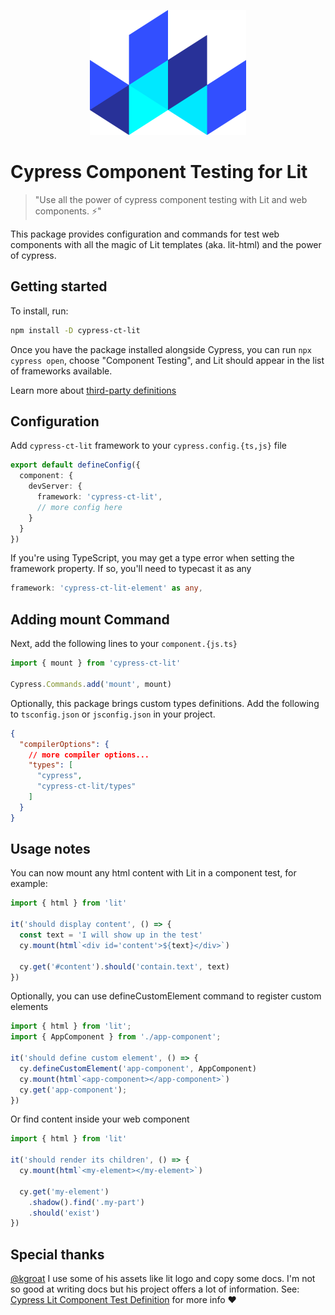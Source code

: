 <p align="center">
  <img width="250" height="200" src="https://raw.githubusercontent.com/redfox-mx/cypress-lit/main/docs/lit.svg">
</p>

# Cypress Component Testing for Lit

> "Use all the power of cypress component testing with Lit and web components. ⚡"

This package provides configuration and commands for test web components with all the magic of Lit templates (aka. lit-html) and the power of cypress. 

## Getting started

To install, run:

```bash
npm install -D cypress-ct-lit
```

Once you have the package installed alongside Cypress, you can run `npx cypress open`, choose "Component Testing", and Lit should appear in the list of frameworks available.

Learn more about [third-party definitions](https://docs.cypress.io/guides/component-testing/third-party-definitions)

## Configuration

Add `cypress-ct-lit` framework to your `cypress.config.{ts,js}` file

```ts
export default defineConfig({
  component: {
    devServer: {
      framework: 'cypress-ct-lit',
      // more config here
    }
  }
})
```
If you're using TypeScript, you may get a type error when setting the framework property. If so, you'll need to typecast it as any

```ts
framework: 'cypress-ct-lit-element' as any,
```
## Adding mount Command

Next, add the following lines to your `component.{js.ts}`

```ts
import { mount } from 'cypress-ct-lit'

Cypress.Commands.add('mount', mount)
```
Optionally, this package brings custom types definitions. Add the following to `tsconfig.json` or `jsconfig.json` in your project.

```json
{
  "compilerOptions": {
    // more compiler options...
    "types": [
      "cypress",
      "cypress-ct-lit/types"
    ]
  }
}
```
## Usage notes

You can now mount any html content with Lit in a component test, for example:

```ts
import { html } from 'lit'

it('should display content', () => {
  const text = 'I will show up in the test'
  cy.mount(html`<div id='content'>${text}</div>`)

  cy.get('#content').should('contain.text', text)
})
```

Optionally, you can use defineCustomElement command to register custom elements


```ts
import { html } from 'lit';
import { AppComponent } from './app-component';

it('should define custom element', () => {
  cy.defineCustomElement('app-component', AppComponent)
  cy.mount(html`<app-component></app-component>`)
  cy.get('app-component');
})
```

Or find content inside your web component

```ts
import { html } from 'lit'

it('should render its children', () => {
  cy.mount(html`<my-element></my-element>`)

  cy.get('my-element')
    .shadow().find('.my-part')
    .should('exist')
})
```
## Special thanks

[@kgroat](https://gitlab.com/kgroat) I use some of his assets like lit logo and copy some docs. I'm not so good at writing docs but his project offers a lot of information. See: [Cypress Lit Component Test Definition](https://gitlab.com/kgroat/cypress-ct-lit-element) for more info ❤️

